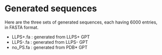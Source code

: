 # Generated sequences
Here are the three sets of generated sequences, each having 6000 entries, in FASTA format.
- LLPS+.fa : generated from LLPS+ GPT
- LLPS-.fa : generated from LLPS- GPT
- no_PS.fa : generated from PDB* GPT
